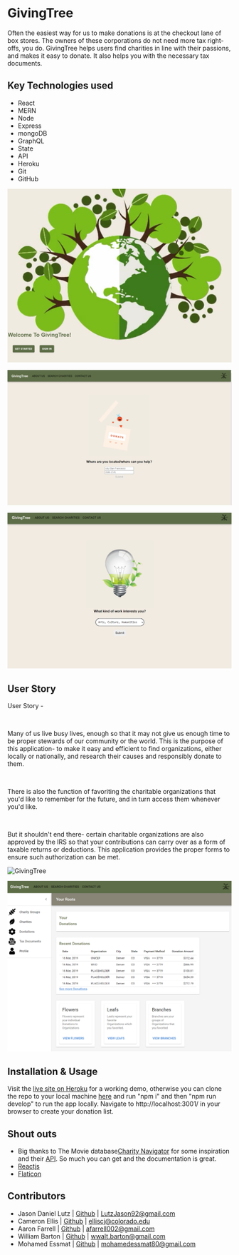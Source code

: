 # GivingTree

Often the easiest way for us to make donations is at the checkout lane of box stores. The owners of these corporations do not need more tax right-offs, you do. GivingTree helps users find charities in line with their passions, and makes it easy to donate. It also helps you with the necessary tax documents.

## Key Technologies used

- React
- MERN
- Node
- Express
- mongoDB
- GraphQL
- State
- API
- Heroku
- Git
- GitHub

![GivingTree](./assets/images/main.PNG)

![GivingTree](./assets/images/location.PNG)

![GivingTree](./assets/images/interests.PNG)

## User Story

User Story -​

​

Many of us live busy lives, enough so that it may not give us enough time to be proper stewards of our community or the world. This is the purpose of this application- to make it easy and efficient to find organizations, either locally or nationally, and research their causes and responsibly donate to them. ​

​

There is also the function of favoriting the charitable organizations that you'd like to remember for the future, and in turn access them whenever you'd like.​

​

But it shouldn't end there- certain charitable organizations are also approved by the IRS so that your contributions can carry over as a form of taxable returns or deductions. This application provides the proper forms to ensure such authorization can be met.

![GivingTree](./assets/imagesresults.PNG)

![GivingTree](./assets/images/dashboard.PNG)

## Installation & Usage

Visit the [live site on Heroku](https://awesome-giving-tree.herokuapp.com/) for a working demo, otherwise you can clone the repo to your local machine [here](https://github.com/elliscj/GivingTree) and run "npm i" and then "npm run develop" to run the app locally. Navigate to http://localhost:3001/ in your browser to create your donation list.

## Shout outs

- Big thanks to The Movie database[Charity Navigator](https://www.charitynavigator.org/) for some inspiration and their [ API](https://charity.3scale.net/docs/data-api/reference#api-documentation). So much you can get and the documentation is great.
- [Reactjs](https://reactjs.org/)
- [Flaticon](https://www.flaticon.com/free-icons/cat/)

## Contributors

- Jason Daniel Lutz | [Github](https://github.com/LutzJason92) | LutzJason92@gmail.com
- Cameron Ellis | [Github](https://github.com/elliscj) | elliscj@colorado.edu
- Aaron Farrell | [Github](https://github.com/afarr002) | afarrell002@gmail.com
- William Barton | [Github](https://github.com/wwbarton) | wwalt.barton@gmail.com
- Mohamed Essmat | [Github](https://github.com/MohEssmat) | mohamedessmat80@gmail.com
